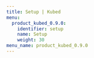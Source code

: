 ```yaml
---
title: Setup | Kubed
menu:
  product_kubed_0.9.0:
    identifier: setup
    name: Setup
    weight: 30
menu_name: product_kubed_0.9.0
---
```



